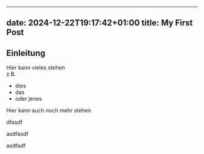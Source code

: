 ---
date: 2024-12-22T19:17:42+01:00
title: My First Post
--

## Einleitung 
Hier kann vieles stehen  
z.B.
* dies
* das 
* oder jenes

Hier kann auch noch mehr stehen



dfasdf

asdfasdf

asdfadf
